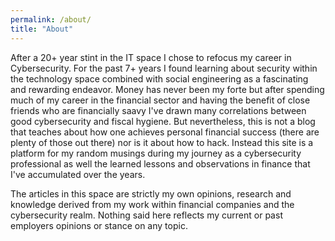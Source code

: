 ```yaml
---
permalink: /about/
title: "About"
---
```


After a 20+ year stint in the IT space I chose to refocus my career in Cybersecurity. For the past 7+ years I found learning about security within the technology space combined with social engineering as a fascinating and rewarding endeavor. Money has never been my forte but after spending much of my career in the financial sector and having the benefit of close friends who are financially saavy I've drawn many correlations between good cybersecurity and fiscal hygiene. But nevertheless, this is not a blog that teaches about how one achieves personal financial success (there are plenty of those out there) nor is it about how to hack. Instead this site is a platform for my random musings during my journey as a cybersecurity professional as well the learned lessons and observations in finance that I've accumulated over the years.

The articles in this space are strictly my own opinions, research and knowledge derived from my work within financial companies and the cybersecurity realm. Nothing said here reflects my current or past employers opinions or stance on any topic.
